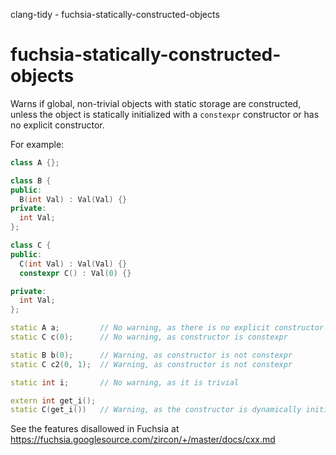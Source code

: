 clang-tidy - fuchsia-statically-constructed-objects

</div>

# fuchsia-statically-constructed-objects

Warns if global, non-trivial objects with static storage are
constructed, unless the object is statically initialized with a
`constexpr` constructor or has no explicit constructor.

For example:

``` c++
class A {};

class B {
public:
  B(int Val) : Val(Val) {}
private:
  int Val;
};

class C {
public:
  C(int Val) : Val(Val) {}
  constexpr C() : Val(0) {}

private:
  int Val;
};

static A a;         // No warning, as there is no explicit constructor
static C c(0);      // No warning, as constructor is constexpr

static B b(0);      // Warning, as constructor is not constexpr
static C c2(0, 1);  // Warning, as constructor is not constexpr

static int i;       // No warning, as it is trivial

extern int get_i();
static C(get_i())   // Warning, as the constructor is dynamically initialized
```

See the features disallowed in Fuchsia at
<https://fuchsia.googlesource.com/zircon/+/master/docs/cxx.md>

